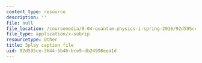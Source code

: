 ```yaml
---
content_type: resource
description: ''
file: null
file_location: /coursemedia/8-04-quantum-physics-i-spring-2016/92d595ce36445b46bce9db24998eea1d_Y6Ma-zn4Olk.vtt
file_type: application/x-subrip
resourcetype: Other
title: 3play caption file
uid: 92d595ce-3644-5b46-bce9-db24998eea1d
---
```

